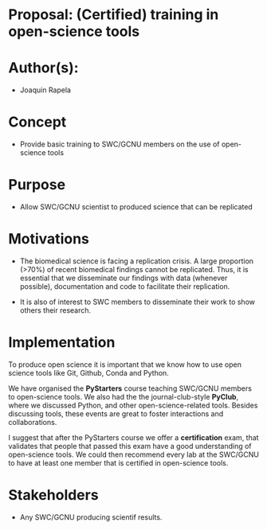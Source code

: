Proposal: (Certified) training in open-science tools
====================================================

# Author(s):

- Joaquin Rapela


# Concept

- Provide basic training to SWC/GCNU members on the use of open-science tools


# Purpose

- Allow SWC/GCNU scientist to produced science that can be replicated

# Motivations

- The biomedical science is facing a replication crisis. A large proportion (>70%) of recent biomedical findings cannot be replicated. Thus, it is essential that we disseminate our findings with data (whenever possible), documentation and code to facilitate their replication.

- It is also of interest to SWC members to disseminate their work to show others their research. 

# Implementation

To produce open science it is important that we know how to use open science tools like Git, Github, Conda and Python.

We have organised the **PyStarters** course teaching SWC/GCNU members to open-science tools. We also had the the journal-club-style **PyClub**, where we discussed Python, and other open-science-related tools. Besides discussing tools, these events are great to foster interactions and collaborations.

I suggest that after the PyStarters course we offer a **certification** exam, that validates that people that passed this exam have a good understanding of open-science tools. We could then recommend every lab at the SWC/GCNU to have at least one member that is certified in open-science tools.

# Stakeholders

- Any SWC/GCNU producing scientif results.

